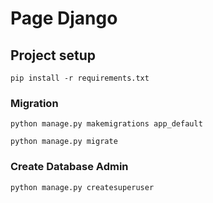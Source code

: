 # Page Django

## Project setup
```
pip install -r requirements.txt
```

### Migration
```
python manage.py makemigrations app_default

python manage.py migrate
```

### Create Database Admin
```
python manage.py createsuperuser
```